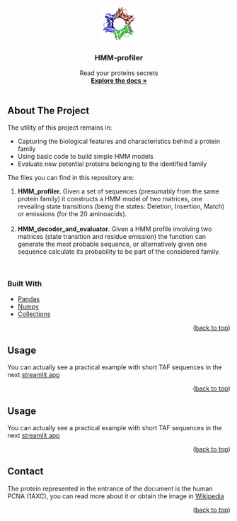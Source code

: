 <div id="top"></div>



<!-- PROJECT LOGO -->
<br />
<div align="center">
  <a href="https://github.com/othneildrew/Best-README-Template">
    <img src="protein_1axc.png" alt="Logo" width="80" height="80">
  </a>

  <h3 align="center">HMM-profiler</h3>

  <p align="center">
    Read your proteins secrets
    <br />
    <a href="https://github.com/Gero1999/code/edit/main/Python/HMM_profile_analyser"><strong>Explore the docs »</strong></a>
    <br />
    <br />
  </p>
</div>




<!-- ABOUT THE PROJECT -->
## About The Project

The utility of this project remains in:
* Capturing the biological features and characteristics behind a protein family
* Using basic code to build simple HMM models
* Evaluate new potential proteins belonging to the identified family

The files you can find in this repository are:

1) **HMM_profiler.** Given a set of sequences (presumably from the same protein family) it constructs a HMM model of two matrices, one revealing state transitions (being the states: Deletion, Insertion, Match) or emissions (for the 20 aminoacids). <br/> <br/>
2) **HMM_decoder_and_evaluator.** Given a HMM profile involving two matrices (state transition and residue emission) the function can generate the most probable sequence, or alternatively given one sequence calculate its probability to be part of the considered family.

<br/>


### Built With

* [Pandas]()
* [Numpy]()
* [Collections]()


<p align="right">(<a href="#top">back to top</a>)</p>



<!-- USAGE EXAMPLES -->
## Usage

You can actually see a practical example with short TAF sequences in the next [streamlit app](https://gero1999-code-streamlitprot-profiler-appapp-uorzny.streamlitapp.com/)

<p align="right">(<a href="#top">back to top</a>)</p>


<!-- USAGE EXAMPLES -->
## Usage

You can actually see a practical example with short TAF sequences in the next [streamlit app](https://gero1999-code-streamlitprot-profiler-appapp-uorzny.streamlitapp.com/)

<p align="right">(<a href="#top">back to top</a>)</p>



<!-- ADDITIONALLY -->
## Contact

The protein represented in the entrance of the document is the human PCNA (1AXC), you can read more about it or obtain the image in [Wikipedia](https://da.wikipedia.org/wiki/Fil:1axc_tricolor.png)


<p align="right">(<a href="#top">back to top</a>)</p>


